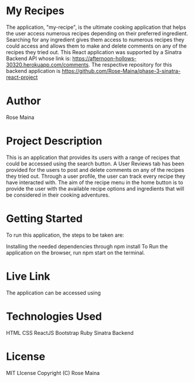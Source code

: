 # My Recipes
The application, "my-recipe", is the ultimate cooking application that helps the user access numerous recipes depending on their preferred ingredient. Searching for any ingredient gives them access to numerous recipes they could access and allows them to make and delete comments on any of the recipes they tried out.
This React application was supported by a Sinatra Backend API whose link is: https://afternoon-hollows-30320.herokuapp.com/comments. The respective repository for this backend application is https://github.com/Rose-Maina/phase-3-sinatra-react-project

# Author
Rose Maina

# Project Description
This is an application that provides its users with a range of recipes that could be accessed using the search button. A User Reviews tab has been provided for the users to post and delete comments on any of the recipes they tried out. Through a user profile, the user can track every recipe they have interacted with. The aim of the recipe menu in the home button is to provide the user with the available recipe options and ingredients that will be considered in their cooking adventures.


# Getting Started
To run this application, the steps to be taken are:

Installing the needed dependencies through npm install
To Run the application on the browser, run npm start on the terminal.

# Live Link
The application can be accessed using 

# Technologies Used
HTML
CSS
ReactJS
Bootstrap
Ruby
Sinatra Backend

# License
MIT LIcense Copyright (C) Rose Maina
